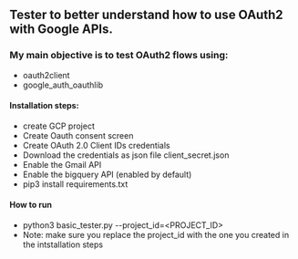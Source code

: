 ## Tester to better understand how to use OAuth2 with Google APIs.

### My main objective is to test OAuth2 flows using:
- oauth2client
- google_auth_oauthlib

#### Installation steps:
- create GCP project
- Create Oauth consent screen
- Create OAuth 2.0 Client IDs credentials
- Download the credentials as json file client_secret.json
- Enable the Gmail API
- Enable the bigquery API (enabled by default)
- pip3 install requirements.txt

#### How to run
- python3 basic_tester.py --project_id=<PROJECT_ID>
- Note: make sure you replace the project_id with the one you created in the intstallation steps
